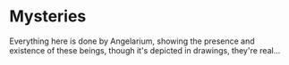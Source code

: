 # Mysteries
Everything here is done by Angelarium, showing the presence and existence of these beings, though it's depicted in drawings, they're real...
